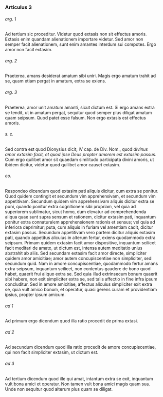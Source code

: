 ### Articulus 3

###### arg. 1
Ad tertium sic proceditur. Videtur quod extasis non sit effectus amoris. Extasis enim quandam alienationem importare videtur. Sed amor non semper facit alienationem, sunt enim amantes interdum sui compotes. Ergo amor non facit extasim.

###### arg. 2
Praeterea, amans desiderat amatum sibi uniri. Magis ergo amatum trahit ad se, quam etiam pergat in amatum, extra se exiens.

###### arg. 3
Praeterea, amor unit amatum amanti, sicut dictum est. Si ergo amans extra se tendit, ut in amatum pergat, sequitur quod semper plus diligat amatum quam seipsum. Quod patet esse falsum. Non ergo extasis est effectus amoris.

###### s. c.
Sed contra est quod Dionysius dicit, IV cap. de Div. Nom., quod *divinus amor extasim facit, et quod ipse Deus propter amorem est extasim passus*. Cum ergo quilibet amor sit quaedam similitudo participata divini amoris, ut ibidem dicitur, videtur quod quilibet amor causet extasim.

###### co.
Respondeo dicendum quod extasim pati aliquis dicitur, cum extra se ponitur. Quod quidem contingit et secundum vim apprehensivam, et secundum vim appetitivam. Secundum quidem vim apprehensivam aliquis dicitur extra se poni, quando ponitur extra cognitionem sibi propriam, vel quia ad superiorem sublimatur, sicut homo, dum elevatur ad comprehendenda aliqua quae sunt supra sensum et rationem, dicitur extasim pati, inquantum ponitur extra connaturalem apprehensionem rationis et sensus; vel quia ad inferiora deprimitur; puta, cum aliquis in furiam vel amentiam cadit, dicitur extasim passus. Secundum appetitivam vero partem dicitur aliquis extasim pati, quando appetitus alicuius in alterum fertur, exiens quodammodo extra seipsum. Primam quidem extasim facit amor dispositive, inquantum scilicet facit meditari de amato, ut dictum est, intensa autem meditatio unius abstrahit ab aliis. Sed secundam extasim facit amor directe, simpliciter quidem amor amicitiae; amor autem concupiscentiae non simpliciter, sed secundum quid. Nam in amore concupiscentiae, quodammodo fertur amans extra seipsum, inquantum scilicet, non contentus gaudere de bono quod habet, quaerit frui aliquo extra se. Sed quia illud extrinsecum bonum quaerit sibi habere, non exit simpliciter extra se, sed talis affectio in fine infra ipsum concluditur. Sed in amore amicitiae, affectus alicuius simpliciter exit extra se, quia vult amico bonum, et operatur, quasi gerens curam et providentiam ipsius, propter ipsum amicum.

###### ad 1
Ad primum ergo dicendum quod illa ratio procedit de prima extasi.

###### ad 2
Ad secundum dicendum quod illa ratio procedit de amore concupiscentiae, qui non facit simpliciter extasim, ut dictum est.

###### ad 3
Ad tertium dicendum quod ille qui amat, intantum extra se exit, inquantum vult bona amici et operatur. Non tamen vult bona amici magis quam sua. Unde non sequitur quod alterum plus quam se diligat.

